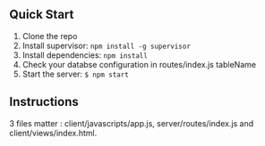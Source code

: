 ## Quick Start

1. Clone the repo
1. Install supervisor: `npm install -g supervisor`
1. Install dependencies: `npm install`
1. Check your databse configuration in routes/index.js tableName
1. Start the server: `$ npm start`

## Instructions
3 files matter : client/javascripts/app.js, server/routes/index.js and client/views/index.html.
